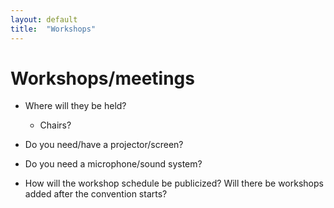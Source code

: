 ```yaml
---
layout: default
title:  "Workshops"
---
```


# Workshops/meetings

* Where will they be held?

    * Chairs?

* Do you need/have a projector/screen?

* Do you need a microphone/sound system?

* How will the workshop schedule be publicized? Will there be workshops added after the convention starts?
